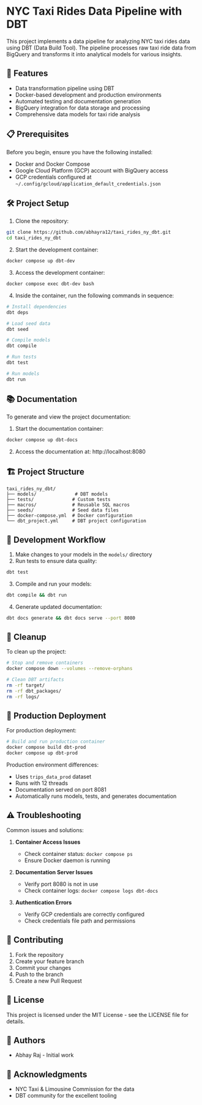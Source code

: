 # NYC Taxi Rides Data Pipeline with DBT

This project implements a data pipeline for analyzing NYC taxi rides data using DBT (Data Build Tool). The pipeline processes raw taxi ride data from BigQuery and transforms it into analytical models for various insights.

## 🚀 Features

- Data transformation pipeline using DBT
- Docker-based development and production environments
- Automated testing and documentation generation
- BigQuery integration for data storage and processing
- Comprehensive data models for taxi ride analysis

## 📋 Prerequisites

Before you begin, ensure you have the following installed:
- Docker and Docker Compose
- Google Cloud Platform (GCP) account with BigQuery access
- GCP credentials configured at `~/.config/gcloud/application_default_credentials.json`

## 🛠️ Project Setup

1. Clone the repository:
```bash
git clone https://github.com/abhayra12/taxi_rides_ny_dbt.git
cd taxi_rides_ny_dbt
```

2. Start the development container:
```bash
docker compose up dbt-dev
```

3. Access the development container:
```bash
docker compose exec dbt-dev bash
```

4. Inside the container, run the following commands in sequence:
```bash
# Install dependencies
dbt deps

# Load seed data
dbt seed

# Compile models
dbt compile

# Run tests
dbt test

# Run models
dbt run
```

## 📚 Documentation

To generate and view the project documentation:

1. Start the documentation container:
```bash
docker compose up dbt-docs
```

2. Access the documentation at: http://localhost:8080

## 🏗️ Project Structure

```
taxi_rides_ny_dbt/
├── models/              # DBT models
├── tests/              # Custom tests
├── macros/             # Reusable SQL macros
├── seeds/              # Seed data files
├── docker-compose.yml  # Docker configuration
└── dbt_project.yml     # DBT project configuration
```

## 🔧 Development Workflow

1. Make changes to your models in the `models/` directory
2. Run tests to ensure data quality:
```bash
dbt test
```
3. Compile and run your models:
```bash
dbt compile && dbt run
```
4. Generate updated documentation:
```bash
dbt docs generate && dbt docs serve --port 8080
```

## 🧹 Cleanup

To clean up the project:

```bash
# Stop and remove containers
docker compose down --volumes --remove-orphans

# Clean DBT artifacts
rm -rf target/
rm -rf dbt_packages/
rm -rf logs/
```

## 🚀 Production Deployment

For production deployment:

```bash
# Build and run production container
docker compose build dbt-prod
docker compose up dbt-prod
```

Production environment differences:
- Uses `trips_data_prod` dataset
- Runs with 12 threads
- Documentation served on port 8081
- Automatically runs models, tests, and generates documentation

## ⚠️ Troubleshooting

Common issues and solutions:

1. **Container Access Issues**
   - Check container status: `docker compose ps`
   - Ensure Docker daemon is running

2. **Documentation Server Issues**
   - Verify port 8080 is not in use
   - Check container logs: `docker compose logs dbt-docs`

3. **Authentication Errors**
   - Verify GCP credentials are correctly configured
   - Check credentials file path and permissions

## 🤝 Contributing

1. Fork the repository
2. Create your feature branch
3. Commit your changes
4. Push to the branch
5. Create a new Pull Request

## 📝 License

This project is licensed under the MIT License - see the LICENSE file for details.

## 👥 Authors

- Abhay Raj - Initial work

## 🙏 Acknowledgments

- NYC Taxi & Limousine Commission for the data
- DBT community for the excellent tooling
